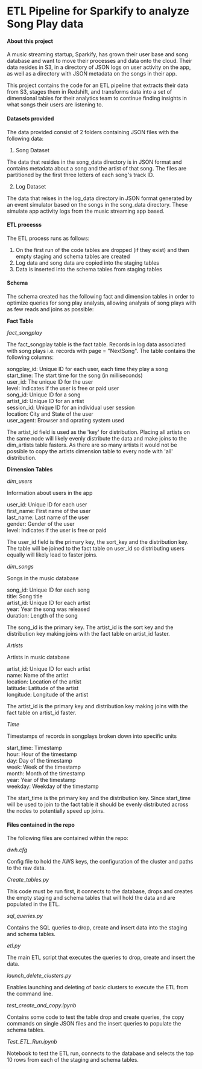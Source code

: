 # ETL Pipeline for Sparkify to analyze Song Play data  
  
#### About this project  
  
A music streaming startup, Sparkify, has grown their user base and song database and want to move their processes and data onto the cloud. Their data resides in S3, in a directory of JSON logs on user activity on the app, as well as a directory with JSON metadata on the songs in their app.

This project contains the code for  an ETL pipeline that extracts their data from S3, stages them in Redshift, and transforms data into a set of dimensional tables for their analytics team to continue finding insights in what songs their users are listening to.

#### Datasets provided     
  
The data provided consist of 2 folders containing JSON files with the following data:    
  
1.  Song Dataset    
  
The data that resides in the song_data directory is in JSON format and contains metadata about a song and the artist of that song. The files are partitioned by the first three letters of each song's track ID.  
  
2.  Log Dataset  
  
The data that reises in the log_data directory in JSON format generated by an event simulator based on the songs in the song_data directory. These simulate app activity logs from the music streaming app based.  

#### ETL processs  

The ETL process runs as follows:  

1. On the first run of the code tables are dropped (if they exist) and then empty staging and schema tables are created  
2. Log data and song data are copied into the staging tables  
3. Data is inserted into the schema tables from staging tables  


#### Schema    
  
The schema created has the following fact and dimension tables in order to optimize queries for song play analysis, allowing analysis of song plays with as few reads and joins as possible:    
  
**Fact Table**  
  
*fact_songplay*  
  
The fact_songplay table is the fact table.  Records in log data associated with song plays i.e. records with page = "NextSong".  The table contains the following columns:  
    
songplay_id: Unique ID for each user, each time they play a song  
start_time: The start time for the song (in milliseconds)  
user_id: The unique ID for the user  
level: Indicates if the user is free or paid user  
song_id: Unique ID for a song  
artist_id: Unique ID for an artist  
session_id: Unique ID for an individual user session  
location: City and State of the user  
user_agent: Browser and oprating system used  
  
The artist_id field is used as the 'key' for distribution.  Placing all artists on the same node will likely evenly distribute the data and make joins to the dim_artists table fasters.  As there are so many artists it would not be possible to copy the artists dimension table to every node with 'all' distribution.   
  
**Dimension Tables**  
  
*dim_users*  
  
Information about users in the app  
  
user_id: Unique ID for each user   
first_name: First name of the user  
last_name:  Last name of the user  
gender:  Gender of the user  
level: Indicates if the user is free or paid  
    
The user_id field is the primary key, the sort_key and the distribution key.  The table will be joined to the fact table on user_id so distributing users equally will likely lead to faster joins.
    
*dim_songs*  
  
Songs in the music database  
  
song_id: Unique ID for each song  
title: Song title  
artist_id: Unique ID for each artist  
year: Year the song was released  
duration: Length of the song  

The song_id is the primary key.  The artist_id is the sort key and the distribution key making joins with the fact table on artist_id faster.  
    
*Artists* 
  
Artists in music database  
  
artist_id: Unique ID for each artist  
name: Name of the artist  
location: Location of the artist  
latitude: Latitude of the artist  
longitude: Longitude of the artist  
  
The artist_id is the primary key and distribution key making joins with the fact table on artist_id faster.
  
*Time*  
  
Timestamps of records in songplays broken down into specific units  
  
start_time: Timestamp  
hour: Hour of the timestamp  
day: Day of the timestamp  
week: Week of the timestamp  
month: Month of the timestamp  
year: Year of the timestamp  
weekday: Weekday of the timestamp  
    
The start_time is the primary key and the distribution key.  Since start_time will be used to join to the fact table it should be evenly distributed across the nodes to potentially speed up joins.


#### Files contained in the repo  

The following files are contained within the repo:

*dwh.cfg*

Config file to hold the AWS keys, the configuration of the cluster and paths to the raw data.  

*Create_tables.py*  

This code must be run first, it connects to the database, drops and creates the empty staging and schema tables that will hold the data and are populated in the ETL.  

*sql_queries.py*  

Contains the SQL queries to drop, create and insert data into the staging and schema tables.  

*etl.py*  

The main ETL script that executes the queries to drop, create and insert the data.  

*launch_delete_clusters.py*    

Enables launching and deleting of basic clusters to execute the ETL from the command line.  

*test_create_and_copy.ipynb*  

Contains some code to test the table drop and create queries, the copy commands on single JSON files and the insert queries to populate the schema tables.    

*Test_ETL_Run.ipynb*  

Notebook to test the ETL run, connects to the database and selects the top 10 rows from each of the staging and schema tables.  